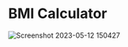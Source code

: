 # BMI Calculator
![Screenshot 2023-05-12 150427](https://github.com/VaniAwasthi/React_BMI-Calculator/assets/83571284/b9b38b29-39ef-45b3-854c-2aebd9dd4eea)
